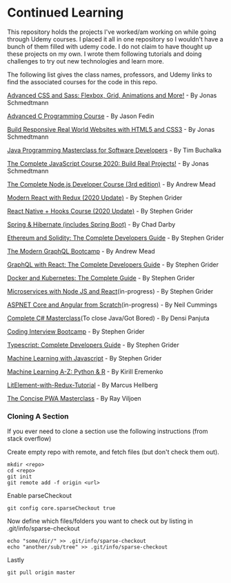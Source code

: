 # Continued Learning

This repository holds the projects I've worked/am working on while going through Udemy courses. I placed it all in one repository so I wouldn't have a bunch of them filled with udemy code. I do not claim to have thought up these projects on my own. I wrote them following tutorials and doing challenges to try out new technologies and learn more.

The following list gives the class names, professors, and Udemy links to find the associated courses for the code in this repo.

[Advanced CSS and Sass: Flexbox, Grid, Animations and More!](https://www.udemy.com/course/advanced-css-and-sass/) - By Jonas Schmedtmann

[Advanced C Programming Course](https://www.udemy.com/course/advanced-c-programming-course/) - By Jason Fedin

[Build Responsive Real World Websites with HTML5 and CSS3](https://www.udemy.com/course/design-and-develop-a-killer-website-with-html5-and-css3/) - By Jonas Schmedtmann

[Java Programming Masterclass for Software Developers](https://www.udemy.com/course/java-the-complete-java-developer-course/) - By Tim Buchalka

[The Complete JavaScript Course 2020: Build Real Projects!](https://www.udemy.com/course/the-complete-javascript-course/) - By Jonas Schmedtmann

[The Complete Node.js Developer Course (3rd edition)](https://www.udemy.com/course/the-complete-nodejs-developer-course-2/) - By Andrew Mead

[Modern React with Redux (2020 Update)](https://www.udemy.com/course/react-redux/) - By Stephen Grider

[React Native + Hooks Course (2020 Update)](https://www.udemy.com/course/the-complete-react-native-and-redux-course/) - By Stephen Grider

[Spring & Hibernate (includes Spring Boot)](https://www.udemy.com/course/spring-hibernate-tutorial/) - By Chad Darby

[Ethereum and Solidity: The Complete Developers Guide](https://www.udemy.com/course/ethereum-and-solidity-the-complete-developers-guide/) - By Stephen Grider

[The Modern GraphQL Bootcamp](https://www.udemy.com/course/graphql-bootcamp/) - By Andrew Mead

[GraphQL with React: The Complete Developers Guide](https://www.udemy.com/course/graphql-with-react-course/) - By Stephen Grider

[Docker and Kubernetes: The Complete Guide](https://www.udemy.com/course/docker-and-kubernetes-the-complete-guide/) - By Stephen Grider

[Microservices with Node JS and React](https://www.udemy.com/course/microservices-with-node-js-and-react/)(in-progress) - By Stephen Grider

[ASPNET Core and Angular from Scratch](https://www.udemy.com/course/build-an-app-with-aspnet-core-and-angular-from-scratch/)(in-progress) - By Neil Cummings

[Complete C# Masterclass](https://www.udemy.com/course/complete-csharp-masterclass/)(To close Java/Got Bored) - By Densi Panjuta

[Coding Interview Bootcamp](https://www.udemy.com/course/coding-interview-bootcamp-algorithms-and-data-structure/) - By Stephen Grider

[Typescript: Complete Developers Guide](https://www.udemy.com/course/typescript-the-complete-developers-guide/) - By Stephen Grider

[Machine Learning with Javascript](https://www.udemy.com/course/machine-learning-with-javascript/) - By Stephen Grider

[Machine Learning A-Z: Python & R](https://www.udemy.com/course/machinelearning/) - By Kirill Eremenko

[LitElement-with-Redux-Tutorial](https://vaadin.com/learn/tutorials/lit-element) - By Marcus Hellberg

[The Concise PWA Masterclass](https://www.udemy.com/course/progressive-web-apps/) - By Ray Viljoen

### Cloning A Section

If you ever need to clone a section use the following instructions (from stack overflow)

Create empty repo with remote, and fetch files (but don't check them out).

    mkdir <repo>
    cd <repo>
    git init
    git remote add -f origin <url>

Enable parseCheckout

    git config core.sparseCheckout true

Now define which files/folders you want to check out by listing in .git/info/sparse-checkout

    echo "some/dir/" >> .git/info/sparse-checkout
    echo "another/sub/tree" >> .git/info/sparse-checkout

Lastly

    git pull origin master
